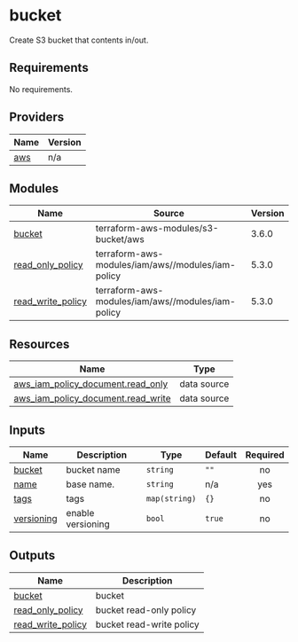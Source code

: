 # bucket
Create S3 bucket that contents in/out.

## Requirements

No requirements.

## Providers

| Name | Version |
|------|---------|
| <a name="provider_aws"></a> [aws](#provider\_aws) | n/a |

## Modules

| Name | Source | Version |
|------|--------|---------|
| <a name="module_bucket"></a> [bucket](#module\_bucket) | terraform-aws-modules/s3-bucket/aws | 3.6.0 |
| <a name="module_read_only_policy"></a> [read\_only\_policy](#module\_read\_only\_policy) | terraform-aws-modules/iam/aws//modules/iam-policy | 5.3.0 |
| <a name="module_read_write_policy"></a> [read\_write\_policy](#module\_read\_write\_policy) | terraform-aws-modules/iam/aws//modules/iam-policy | 5.3.0 |

## Resources

| Name | Type |
|------|------|
| [aws_iam_policy_document.read_only](https://registry.terraform.io/providers/hashicorp/aws/latest/docs/data-sources/iam_policy_document) | data source |
| [aws_iam_policy_document.read_write](https://registry.terraform.io/providers/hashicorp/aws/latest/docs/data-sources/iam_policy_document) | data source |

## Inputs

| Name | Description | Type | Default | Required |
|------|-------------|------|---------|:--------:|
| <a name="input_bucket"></a> [bucket](#input\_bucket) | bucket name | `string` | `""` | no |
| <a name="input_name"></a> [name](#input\_name) | base name. | `string` | n/a | yes |
| <a name="input_tags"></a> [tags](#input\_tags) | tags | `map(string)` | `{}` | no |
| <a name="input_versioning"></a> [versioning](#input\_versioning) | enable versioning | `bool` | `true` | no |

## Outputs

| Name | Description |
|------|-------------|
| <a name="output_bucket"></a> [bucket](#output\_bucket) | bucket |
| <a name="output_read_only_policy"></a> [read\_only\_policy](#output\_read\_only\_policy) | bucket read-only policy |
| <a name="output_read_write_policy"></a> [read\_write\_policy](#output\_read\_write\_policy) | bucket read-write policy |
